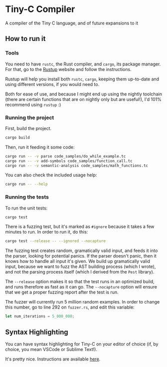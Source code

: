# Tiny-C Compiler
A compiler of the Tiny C language, and of future expansions to it

## How to run it

### Tools

You need to have `rustc`, the Rust compiler, and `cargo`, its package manager. For that, go to the [Rustup](https://rustup.rs/) website and follow the instructions.

Rustup will help you install both `rustc`, `cargo`, keeping them up-to-date and using different versions, if you would need to.

Both for ease of use, and because I might end up using the nightly toolchain (there are certain functions that are on nightly only but are useful!), I'd 101% recommend using `rustup` :)

### Running the project

First, build the project.

```bash
cargo build
```

Then, run it feeding it some code:

```bash
cargo run -- -v parse code_samples/do_while_example.tc
cargo run -- -v add-symbols code_samples/function_call.tc
cargo run -- -v semantic-analysis code_samples/math_functions.tc
```

You can also check the included usage help:

```bash
cargo run -- --help
```

### Running the tests

To run the unit tests:

```bash
cargo test
```

There is a fuzzing test, but it's marked as `#ignore` because it takes a few minutes to run. In order to run it, do this:

```bash
cargo test --release -- --ignored --nocapture
```

The fuzzing test creates random, gramatically valid input, and feeds it into the parser, looking for potential panics. If the parser doesn't panic, then it knows how to handle all input it's given. We build up gramatically valid input, because we want to fuzz the AST building process (which I wrote), and not the parsing process itself (which I derived from the `Pest` library).

The `--release` option makes it so that the test runs in an optimized build, and runs therefore as fast as it can go. The `--nocapture` option will ensure that we get a proper fuzzing report after the test is run.

The fuzzer will currently run 5 million random examples. In order to change this number, go to line 292 on `fuzzer.rs`, and edit this variable:

```rust
let num_iterations = 5_000_000;
```

## Syntax Highlighting

You can have syntax highlighting for Tiny-C on your editor of choice (if, by choice, you mean VSCode or Sublime Text!). 

It's pretty nice. Instructions are available [here](https://github.com/felix91gr/tiny-c-syntax_highlighting).
